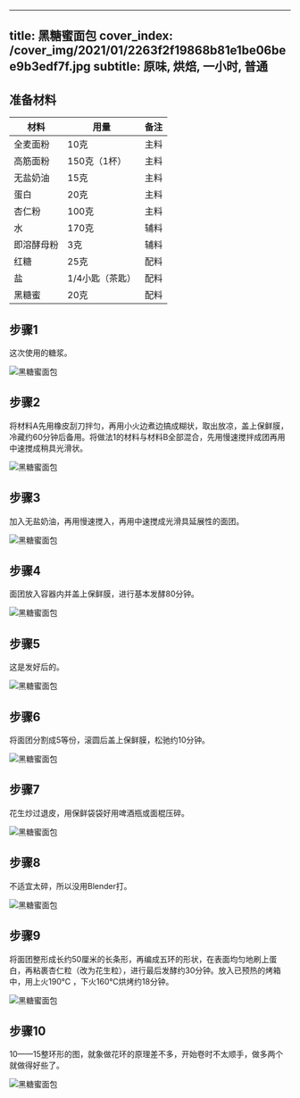 
---
title: 黑糖蜜面包
cover_index: /cover_img/2021/01/2263f2f19868b81e1be06bee9b3edf7f.jpg
subtitle: 原味, 烘焙, 一小时, 普通
---

## 准备材料

| 材料     | 用量 | 备注|
| ------- | ----- | --- |
| 全麦面粉 | 10克| 主料 |
| 高筋面粉 | 150克（1杯）| 主料 |
| 无盐奶油 | 15克| 主料 |
| 蛋白 | 20克| 主料 |
| 杏仁粉 | 100克| 主料 |
| 水 | 170克| 辅料 |
| 即溶酵母粉 | 3克| 辅料 |
| 红糖 | 25克| 配料 |
| 盐 | 1/4小匙（茶匙）| 配料 |
| 黑糖蜜 | 20克| 配料 |

## 步骤1

这次使用的糖浆。

![黑糖蜜面包](https://i8.meishichina.com/attachment/recipe/201009/201009291655070.jpg?x-oss-process=style/p320) 

## 步骤2

将材料A先用橡皮刮刀拌匀，再用小火边煮边搞成糊状，取出放凉，盖上保鲜膜，冷藏约60分钟后备用。将做法1的材料与材料B全部混合，先用慢速搅拌成团再用中速搅成稍具光滑状。

![黑糖蜜面包](https://i8.meishichina.com/attachment/recipe/201009/201009291655432.jpg?x-oss-process=style/p320) 

## 步骤3

加入无盐奶油，再用慢速搅入，再用中速搅成光滑具延展性的面团。

![黑糖蜜面包](https://i8.meishichina.com/attachment/recipe/201009/201009291655547.jpg?x-oss-process=style/p320) 

## 步骤4

面团放入容器内并盖上保鲜膜，进行基本发酵80分钟。

![黑糖蜜面包](https://i8.meishichina.com/attachment/recipe/201009/201009291656100.jpg?x-oss-process=style/p320) 

## 步骤5

这是发好后的。

![黑糖蜜面包](https://i8.meishichina.com/attachment/recipe/201009/201009291656373.jpg?x-oss-process=style/p320) 

## 步骤6

将面团分割成5等份，滚圆后盖上保鲜膜，松驰约10分钟。

![黑糖蜜面包](https://i8.meishichina.com/attachment/recipe/201009/201009291656450.jpg?x-oss-process=style/p320) 

## 步骤7

花生炒过退皮，用保鲜袋袋好用啤酒瓶或面棍压碎。

![黑糖蜜面包](https://i8.meishichina.com/attachment/recipe/201009/201009291658166.jpg?x-oss-process=style/p320) 

## 步骤8

不适宜太碎，所以没用Blender打。

![黑糖蜜面包](https://i8.meishichina.com/attachment/recipe/201009/201009291658395.jpg?x-oss-process=style/p320) 

## 步骤9

将面团整形成长约50厘米的长条形，再编成五环的形状，在表面均匀地刷上蛋白，再粘裹杏仁粒（改为花生粒），进行最后发酵约30分钟。放入已预热的烤箱中，用上火190°C ，下火160°C烘烤约18分钟。

![黑糖蜜面包](https://i8.meishichina.com/attachment/recipe/201009/201009291659048.jpg?x-oss-process=style/p320) 

## 步骤10

10——15整环形的图，就象做花环的原理差不多，开始卷时不太顺手，做多两个就做得好些了。

![黑糖蜜面包](https://i8.meishichina.com/attachment/recipe/201009/201009291700438.jpg?x-oss-process=style/p320) 

